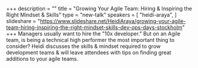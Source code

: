 +++
description = ""
title = "Growing Your Agile Team: Hiring & Inspiring the Right Mindset & Skills"
type = "new-talk"
speakers = [
        "heidi-araya",
]
slideshare = "https://www.slideshare.net/HeidiAraya/growing-your-agile-team-hiring-inspiring-the-right-mindset-skills-dev-ops-days-stockholm"
+++
Managers usually want to hire the "10x developer." But on an Agile team, is being a technical high performer the most important thing to consider? Heidi discusses the skills & mindset required to grow development teams & will leave attendees with tips on finding great additions to your agile teams.